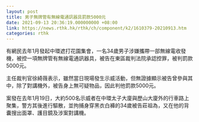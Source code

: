```yaml
---
layout: post
title: 男子無牌管有無線電通訊器具罰款5000元
date: 2021-09-13 20:36:19.000000000 +08:00
link: https://news.rthk.hk/rthk/ch/component/k2/1610379-20210913.htm
categories: rthk
---
```


有網民去年1月發起中環遮打花園集會，一名34歲男子涉嫌攜帶一部無線電收發機，被控一項無牌管有無線電通訊器具，被告在東區裁判法院承認控罪，被判罰款5000元。

主任裁判官徐綺薇表示，雖然當日現場發生示威活動，但無證據顯示被告曾參與其中，除了對講機外，被告身上無可疑物品，因此判他罰款5000元。

案發在去年1月19日，大約500名示威者在中環太子大廈與歷山大廈外的行車路上聚集，警方其後進行驅散，並拘捕身穿黑衣白褲的34歲被告莊祖為，又在他的背囊搜出面罩、護目鏡及涉案對講機。
